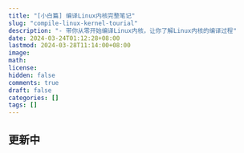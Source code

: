 ```yaml
---
title: "[小白篇] 编译Linux内核完整笔记"
slug: "compile-linux-kernel-tourial"
description: "- 带你从零开始编译Linux内核，让你了解Linux内核的编译过程"
date: 2024-03-24T01:12:28+08:00
lastmod: 2024-03-28T11:14:00+08:00
image: 
math: 
license: 
hidden: false
comments: true
draft: false
categories: []
tags: []
---
```


## 更新中
